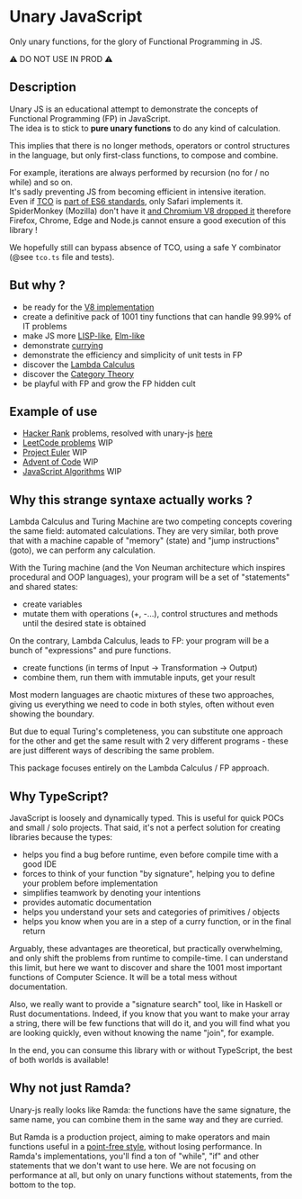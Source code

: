 # Unary JavaScript

Only unary functions, for the glory of Functional Programming in JS.


⚠️ DO NOT USE IN PROD️ ⚠️


## Description

Unary JS is an educational attempt to demonstrate the concepts of Functional Programming (FP) in JavaScript.  
The idea is to stick to **pure unary functions** to do any kind of calculation.


This implies that there is no longer methods, operators or control structures in the language, but only first-class functions, to compose and combine.


For example, iterations are always performed by recursion (no for / no while) and so on.  
It's sadly preventing JS from becoming efficient in intensive iteration.  
Even if [TCO](https://en.wikipedia.org/wiki/Tail_call) is [part of ES6 standards](http://www.ecma-international.org/ecma-262/6.0/#sec-tail-position-calls), only Safari implements it. SpiderMonkey (Mozilla) don't have it [and Chromium V8 dropped it](https://stackoverflow.com/questions/42788139/es6-tail-recursion-optimisation-stack-overflow) therefore Firefox, Chrome, Edge and Node.js cannot ensure a good execution of this library !

We hopefully still can bypass absence of TCO, using a safe Y combinator (@see `tco.ts` file and tests).

## But why ?

- be ready for the [V8 implementation](https://www.chromestatus.com/feature/5516876633341952)
- create a definitive pack of 1001 tiny functions that can handle 99.99% of IT problems
- make JS more [LISP-like](https://lisp-lang.org/), [Elm-like](https://elm-lang.org/)
- demonstrate [currying](https://en.wikipedia.org/wiki/Currying)
- demonstrate the efficiency and simplicity of unit tests in FP
- discover the [Lambda Calculus](https://www.youtube.com/watch?v=3VQ382QG-y4)
- discover the [Category Theory](https://bartoszmilewski.com/2014/10/28/category-theory-for-programmers-the-preface/)
- be playful with FP and grow the FP hidden cult

## Example of use

- [Hacker Rank](https://www.hackerrank.com) problems, resolved with unary-js [here](https://github.com/ltruchot/unary-js/tree/main/packages/unary-hackerrank)
- [LeetCode problems](https://leetcode.com/problemset/all/) WIP
- [Project Euler](https://projecteuler.net/) WIP
- [Advent of Code](https://adventofcode.com/) WIP
- [JavaScript Algorithms](https://github.com/trekhleb/javascript-algorithms) WIP

## Why this strange syntaxe actually works ?

Lambda Calculus and Turing Machine are two competing concepts covering the same field: automated calculations.
They are very similar, both prove that with a machine capable of "memory" (state) and "jump instructions" (goto), we can perform any calculation.


With the Turing machine (and the Von Neuman architecture which inspires procedural and OOP languages), your program will be a set of "statements" and shared states:
- create variables
- mutate them with operations (+, -...), control structures and methods until the desired state is obtained


On the contrary, Lambda Calculus, leads to FP: your program will be a bunch of "expressions" and pure functions.
- create functions (in terms of Input -> Transformation -> Output)
- combine them, run them with immutable inputs, get your result


Most modern languages ​​are chaotic mixtures of these two approaches, giving us everything we need to code in both styles, often without even showing the boundary.


But due to equal Turing's completeness, you can substitute one approach for the other and get the same result with 2 very different programs - these are just different ways of describing the same problem.


This package focuses entirely on the Lambda Calculus / FP approach.

## Why TypeScript?

JavaScript is loosely and dynamically typed. This is useful for quick POCs and small / solo projects.
That said, it's not a perfect solution for creating libraries because the types:
- helps you find a bug before runtime, even before compile time with a good IDE
- forces to think of your function "by signature", helping you to define your problem before implementation
- simplifies teamwork by denoting your intentions
- provides automatic documentation
- helps you understand your sets and categories of primitives / objects
- helps you know when you are in a step of a curry function, or in the final return

Arguably, these advantages are theoretical, but practically overwhelming, and only shift the problems from runtime to compile-time. I can understand this limit, but here we want to discover and share the 1001 most important functions of Computer Science. It will be a total mess without documentation.

Also, we really want to provide a "signature search" tool, like in Haskell or Rust documentations.
Indeed, if you know that you want to make your array a string, there will be few functions that will do it, and you will find what you are looking quickly, even without knowing the name "join", for example.

In the end, you can consume this library with or without TypeScript, the best of both worlds is available!

## Why not just Ramda?

Unary-js really looks like Ramda: the functions have the same signature, the same name, you can combine them in the same way and they are curried.

But Ramda is a production project, aiming to make operators and main functions useful in a [point-free style](https://en.wikipedia.org/wiki/Tacit_programming), without losing performance. In Ramda's implementations, you'll find a ton of "while", "if" and other statements that we don't want to use here. We are not focusing on performance at all, but only on unary functions without statements, from the bottom to the top.